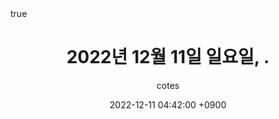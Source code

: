 ---
title: 2022년 12월 11일 일요일, .
author: cotes
date: 2022-12-11 04:42:00 +0900
categories: [Daily Story | 신입 개발자의 일상]
tags: [Daily]
math: true
mermaid: true
# image:
#   path: /commons/devices-mockup.png
#   width: 800
#   height: 500
#   alt: Responsive rendering of Chirpy theme on multiple devices.
---